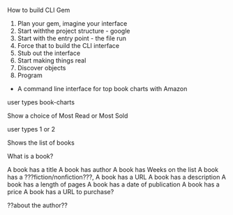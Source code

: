 How to build CLI Gem 

1. Plan your gem, imagine your interface 
2. Start withthe project structure - google 
3. Start with the entry point - the file run 
4. Force that to build the CLI interface
5. Stub out the interface 
6. Start making things real 
7. Discover objects
8. Program 


- A command line interface for top book charts with Amazon 

user types book-charts

Show a choice of Most Read or Most Sold 


user types 1 or 2

Shows the list of books 



What is a book? 

A book has a title
A book has author 
A book has Weeks on the list
A book has a ???fiction/nonfiction???, 
A book has a URL 
A book has a description
A book has a length of pages
A book has a date of publication
A book has a price
A book has a URL to purchase? 


??about the author??